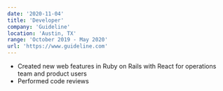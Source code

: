 ```yaml
---
date: '2020-11-04'
title: 'Developer'
company: 'Guideline'
location: 'Austin, TX'
range: 'October 2019 - May 2020'
url: 'https://www.guideline.com'
---
```


- Created new web features in Ruby on Rails with React for operations team and product users
- Performed code reviews
